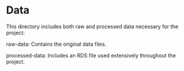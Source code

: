 # Data

This directory includes both raw and processed data necessary for the project:

raw-data: Contains the original data files.

processed-data: Includes an RDS file used extensively throughout the project.





